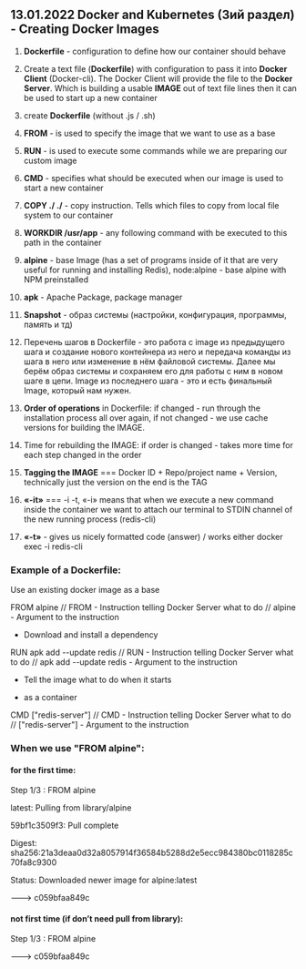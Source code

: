 ## 13.01.2022 Docker and Kubernetes (3ий раздел) - Creating Docker Images

1. **Dockerfile** - configuration to define how our container should behave

2. Create a text file (**Dockerfile**) with configuration to pass it into **Docker Client** (Docker-cli). The Docker Client will provide the file to the **Docker Server**. Which is building a usable **IMAGE** out of text file lines then it can be used to start up a new container

3. create **Dockerfile** (without .js / .sh)

4. **FROM** - is used to specify the image that we want to use as a base

5. **RUN** - is used to execute some commands while we are preparing our custom image

6. **CMD** - specifies what should be executed when our image is used to start a new container

7. **COPY ./ ./**  - copy instruction. Tells which files to copy from local file system to our container

8. **WORKDIR /usr/app** - any following command with be executed to this path in the container

9. **alpine** - base Image (has a set of programs inside of it that are very useful for running and installing Redis), node:alpine - base alpine with NPM preinstalled

10. **apk** - Apache Package, package manager

11. **Snapshot** - образ системы (настройки, конфигурация, программы, память и тд)

12. Перечень шагов в Dockerfile - это работа с image из предыдущего шага и создание нового контейнера из него и передача команды из шага в него или изменение в нём файловой системы. Далее мы берём образ системы и сохраняем его для работы с ним в новом шаге в цепи. Image из последнего шага - это и есть финальный Image, который нам нужен.

13. **Order of operations** in Dockerfile: if changed - run through the installation process all over again, if not changed - we use cache versions for building the IMAGE.

14. Time for rebuilding the IMAGE: if order is changed - takes more time for each step changed in the order

15. **Tagging the IMAGE** === Docker ID + Repo/project name + Version, technically just the version on the end is the TAG

16. **«-it»** === -i -t, «-i» means that when we execute a new command inside the container we want to attach our terminal to STDIN channel of the new running process (redis-cli)

17. **«-t»** - gives us nicely formatted code (answer) / works either docker exec -i <CONTAINER ID> redis-cli 

### Example of a Dockerfile:

Use an existing docker image as a base

FROM alpine // FROM - Instruction telling Docker Server what to do // alpine - Argument to the instruction

* Download and install a dependency

RUN apk add --update redis // RUN - Instruction telling Docker Server what to do // apk add --update redis - Argument to the instruction  

* Tell the image what to do when it starts

* as a container

CMD ["redis-server"] // CMD - Instruction telling Docker Server what to do // ["redis-server"] - Argument to the instruction

### When we use "FROM alpine":

#### for the first time:

Step 1/3 : FROM alpine

latest: Pulling from library/alpine

59bf1c3509f3: Pull complete 

Digest: sha256:21a3deaa0d32a8057914f36584b5288d2e5ecc984380bc0118285c70fa8c9300

Status: Downloaded newer image for alpine:latest

---> c059bfaa849c

#### not first time (if don’t need pull from library):

Step 1/3 : FROM alpine

---> c059bfaa849c